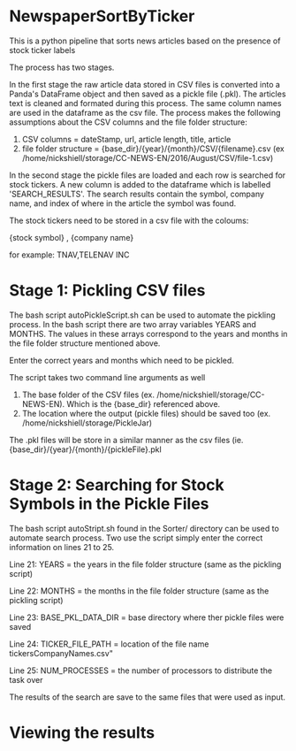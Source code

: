 # NewspaperSortByTicker
This is a python pipeline that sorts news articles based on the presence of stock ticker labels

The process has two stages. 

In the first stage the raw article data stored in CSV files is converted into a Panda's DataFrame object and 
then saved as a pickle file (.pkl). The articles text is cleaned and formated during this process. The same 
column names are used in the dataframe as the csv file. The process makes the following assumptions about the 
CSV columns and the file folder structure:

1. CSV columns = dateStamp, url, article length, title, article
2. file folder structure = {base_dir}/{year}/{month}/CSV/{filename}.csv (ex /home/nickshiell/storage/CC-NEWS-EN/2016/August/CSV/file-1.csv)

In the second stage the pickle files are loaded and each row is searched for stock tickers. A new column is added to the dataframe which is
labelled 'SEARCH_RESULTS'. The search results contain the symbol, company name, and index of where in the article the symbol was found.

The stock tickers need to be stored in a csv file with the coloums:

{stock symbol} , {company name}

for example: TNAV,TELENAV INC

# Stage 1: Pickling CSV files

The bash script autoPickleScript.sh can be used to automate the pickling process. In the bash script there are two array variables YEARS and MONTHS. 
The values in these arrays correspond to the years and months in the file folder structure mentioned above. 

Enter the correct years and months which need to be pickled.

The script takes two command line arguments as well 

1. The base folder of the CSV files (ex. /home/nickshiell/storage/CC-NEWS-EN). Which is the {base_dir} referenced above.
2. The location where the output (pickle files) should be saved too (ex. /home/nickshiell/storage/PickleJar)

The .pkl files will be store in a similar manner as the csv files (ie. {base_dir}/{year}/{month}/{pickleFile}.pkl

# Stage 2: Searching for Stock Symbols in the Pickle Files

The bash script autoStript.sh found in the Sorter/ directory can be used to automate search process. Two use the script simply enter the correct 
information on lines 21 to 25. 

Line 21: YEARS = the years in the file folder structure (same as the pickling script)

Line 22: MONTHS = the months in the file folder structure (same as the pickling script)

Line 23: BASE_PKL_DATA_DIR = base directory  where ther pickle files were saved

Line 24: TICKER_FILE_PATH = location of the file name tickersCompanyNames.csv"

Line 25: NUM_PROCESSES = the number of processors to distribute the task over

The results of the search are save to the same files that were used as input.

# Viewing the results

